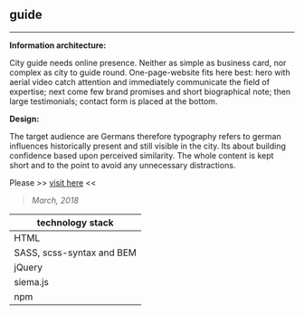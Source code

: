 ## guide
----

**Information architecture:**

City guide needs online presence. Neither as simple as business card, nor complex as city to guide round. One-page-website fits here best: hero with aerial video catch attention and immediately communicate the field of expertise; next come few brand promises and short biographical note; then large testimonials; contact form is placed at the bottom.


**Design:**

The target audience are Germans therefore typography refers to german influences historically present and still visible in the city. Its about building confidence based upon perceived similarity. The whole content is kept short and to the point to avoid any unnecessary distractions.


Please >> [visit here]() <<

> *March, 2018*


| technology stack  |
| --- 		       |
| HTML 	       |
| SASS, scss-syntax and BEM |
| jQuery	       |
| siema.js	       |
| npm	       |
